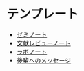 # テンプレート

* [ゼミノート](seminar-note.md)
* [文献レビューノート](review-note.md)
* [ラボノート](lab-note.md)
* [後輩へのメッセージ](message-to-juniors.md)
